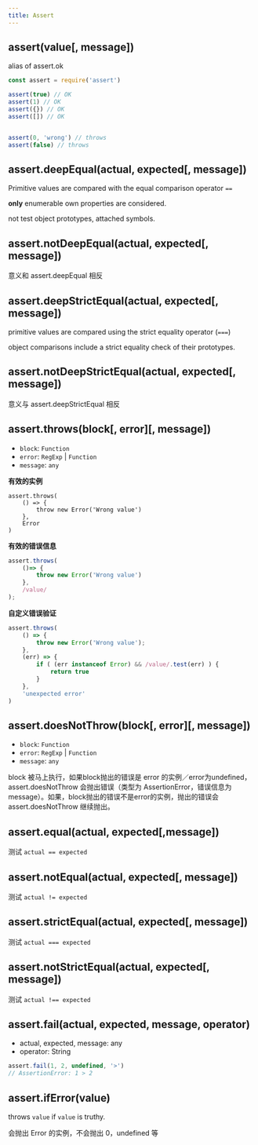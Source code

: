 ```yaml
---
title: Assert
---
```


## assert(value[, message])

alias of assert.ok

``` javascript
const assert = require('assert')

assert(true) // OK
assert(1) // OK
assert({}) // OK
assert([]) // OK


assert(0, 'wrong') // throws
assert(false) // throws
```

## assert.deepEqual(actual, expected[, message])

Primitive values are compared with the equal comparison operator `==`

**only** enumerable own properties are considered.

not test object prototypes, attached symbols.

## assert.notDeepEqual(actual, expected[, message])

意义和 assert.deepEqual 相反

## assert.deepStrictEqual(actual, expected[, message])

primitive values are compared using the strict equality operator (`===`)

object comparisons include a strict equality check of their prototypes.

## assert.notDeepStrictEqual(actual, expected[, message])

意义与 assert.deepStrictEqual 相反


## assert.throws(block[, error][, message])

- `block`: `Function`
- `error`: `RegExp` \| `Function`
- `message`:  `any`

**有效的实例**

```
assert.throws(
	() => {
		throw new Error('Wrong value')
	},
	Error
)
```

**有效的错误信息**

``` javascript
assert.throws(
	()=> {
		throw new Error('Wrong value')
	},
	/value/
);
```

**自定义错误验证**

``` javascript
assert.throws(
	() => {
		throw new Error('Wrong value');
	},
	(err) => {
		if ( (err instanceof Error) && /value/.test(err) ) {
			return true
		}
	},
	'unexpected error'
)
```

## assert.doesNotThrow(block[, error][, message])

- `block`: `Function`
- `error`: `RegExp` | `Function`
- `message`:  `any`

block 被马上执行，如果block抛出的错误是 error 的实例／error为undefined，assert.doesNotThrow 会抛出错误（类型为 AssertionError，错误信息为 message）。如果，block抛出的错误不是error的实例，抛出的错误会assert.doesNotThrow 继续抛出。

## assert.equal(actual, expected[,message])

测试 `actual == expected`

## assert.notEqual(actual, expected[, message])

测试 `actual != expected`


## assert.strictEqual(actual, expected[, message])

测试 `actual === expected`

## assert.notStrictEqual(actual, expected[, message])

测试 `actual !== expected`

## assert.fail(actual, expected, message, operator)

- actual, expected, message: any
- operator: String

``` javascript
assert.fail(1, 2, undefined, '>')
// AssertionError: 1 > 2
```

## assert.ifError(value)

throws `value` if `value` is truthy.

会抛出 Error 的实例，不会抛出 0，undefined 等
